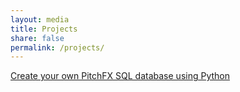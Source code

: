 ```yaml
---
layout: media
title: Projects
share: false
permalink: /projects/
---
```


<!--
<div class="tiles">                                                             
{% for post in site.categories.projects %}
  {% include post-list.html %}                                                  
{% endfor %}                                                                    
</div>-->


<p>
<a href="https://github.com/jasonpchang/pitchfx_sql">Create your own PitchFX SQL database using Python </a>
</p>
